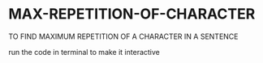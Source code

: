 # MAX-REPETITION-OF-CHARACTER
TO FIND MAXIMUM REPETITION OF A CHARACTER IN A SENTENCE 


run the code in terminal to make it interactive
